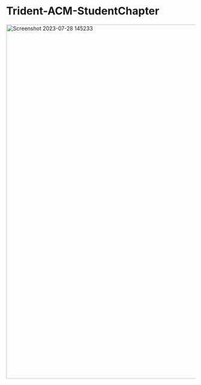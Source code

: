 # Trident-ACM-StudentChapter
<img width="945" alt="Screenshot 2023-07-28 145233" src="https://github.com/KirtiKamal/ACM-StudentChapter/assets/98299441/3346670a-c63f-41c6-a0c5-604d43cf18e3">
